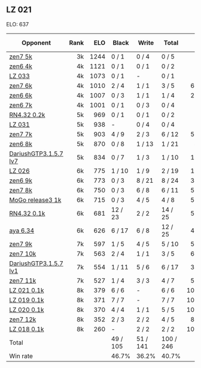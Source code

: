 ## LZ 021 ##

ELO: 637

Opponent | Rank | ELO | Black | Write | Total | Win rate
---------|-----:|----:|-------|-------|-------|-------:
[zen7 5k](zen7%205k.md) | 3k | 1244 | 0 / 1 | 0 / 4 | 0 / 5 | 0.0%
[zen6 4k](zen6%204k.md) | 4k | 1121 | 0 / 1 | 0 / 1 | 0 / 2 | 0.0%
[LZ 033](LZ%20033.md) | 4k | 1073 | 0 / 1 | - | 0 / 1 | 0.0%
[zen7 6k](zen7%206k.md) | 4k | 1010 | 2 / 4 | 1 / 1 | 3 / 5 | 60.0%
[zen6 6k](zen6%206k.md) | 4k | 1007 | 0 / 3 | 1 / 1 | 1 / 4 | 25.0%
[zen6 7k](zen6%207k.md) | 4k | 1001 | 0 / 1 | 0 / 3 | 0 / 4 | 0.0%
[RN4.32 0.2k](RN4.32%200.2k.md) | 5k | 969 | 0 / 1 | 0 / 1 | 0 / 2 | 0.0%
[LZ 031](LZ%20031.md) | 5k | 938 | - | 0 / 4 | 0 / 4 | 0.0%
[zen7 7k](zen7%207k.md) | 5k | 903 | 4 / 9 | 2 / 3 | 6 / 12 | 50.0%
[zen6 8k](zen6%208k.md) | 5k | 870 | 0 / 8 | 1 / 13 | 1 / 21 | 4.8%
[DariushGTP3.1.5.7 lv7](DariushGTP3.1.5.7%20lv7.md) | 5k | 834 | 0 / 7 | 1 / 3 | 1 / 10 | 10.0%
[LZ 026](LZ%20026.md) | 6k | 775 | 1 / 10 | 1 / 9 | 2 / 19 | 10.5%
[zen6 9k](zen6%209k.md) | 6k | 773 | 0 / 3 | 8 / 21 | 8 / 24 | 33.3%
[zen7 8k](zen7%208k.md) | 6k | 750 | 0 / 3 | 6 / 8 | 6 / 11 | 54.5%
[MoGo release3 1k](MoGo%20release3%201k.md) | 6k | 715 | 0 / 3 | 4 / 5 | 4 / 8 | 50.0%
[RN4.32 0.1k](RN4.32%200.1k.md) | 6k | 681 | 12 / 23 | 2 / 2 | 14 / 25 | 56.0%
[aya 6.34](aya%206.34.md) | 6k | 626 | 6 / 17 | 6 / 8 | 12 / 25 | 48.0%
[zen7 9k](zen7%209k.md) | 7k | 597 | 1 / 5 | 4 / 5 | 5 / 10 | 50.0%
[zen7 10k](zen7%2010k.md) | 7k | 563 | 2 / 4 | 1 / 1 | 3 / 5 | 60.0%
[DariushGTP3.1.5.7 lv1](DariushGTP3.1.5.7%20lv1.md) | 7k | 554 | 1 / 11 | 5 / 6 | 6 / 17 | 35.3%
[zen7 11k](zen7%2011k.md) | 7k | 527 | 1 / 4 | 3 / 3 | 4 / 7 | 57.1%
[LZ 021 0.1k](LZ%20021%200.1k.md) | 8k | 379 | 6 / 6 | - | 6 / 6 | 100.0%
[LZ 019 0.1k](LZ%20019%200.1k.md) | 8k | 371 | 7 / 7 | - | 7 / 7 | 100.0%
[LZ 020 0.1k](LZ%20020%200.1k.md) | 8k | 370 | 4 / 4 | 1 / 1 | 5 / 5 | 100.0%
[zen7 12k](zen7%2012k.md) | 8k | 352 | 2 / 3 | 2 / 2 | 4 / 5 | 80.0%
[LZ 018 0.1k](LZ%20018%200.1k.md) | 8k | 260 | - | 2 / 2 | 2 / 2 | 100.0%
Total | | | 49 / 105 | 51 / 141 | 100 / 246 | 
Win rate| | | 46.7% | 36.2% | 40.7% | 
